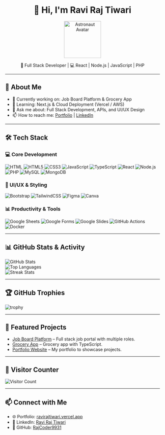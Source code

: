 <h1 align="center">👋 Hi, I'm Ravi Raj Tiwari</h1>  

<p align="center">
  <img src="https://cdn3d.iconscout.com/3d/premium/thumb/astronaut-6331875-5227292.png" width="120px" alt="Astronaut Avatar" />
</p>

<p align="center">
🚀 Full Stack Developer | 💻 React | Node.js | JavaScript | PHP  
</p>  

---

## 🔭 About Me  
- 🔭 Currently working on: Job Board Platform & Grocery App  
- 🌱 Learning: Next.js & Cloud Deployment (Vercel / AWS)  
- 💬 Ask me about: Full Stack Development, APIs, and UI/UX Design  
- 📫 How to reach me: [Portfolio](https://ravirajtiwari.vercel.app) | [LinkedIn](https://www.linkedin.com/in/ravi-raj-tiwari-7770a724b/)  

---
## 🛠️ Tech Stack  

### 💻 Core Development  
![HTML](https://img.shields.io/badge/HTML-E96228?style=for-the-badge&logo=html5&logoColor=white)
![HTML5](https://img.shields.io/badge/HTML5-E34F26?style=for-the-badge&logo=html5&logoColor=white)
![CSS3](https://img.shields.io/badge/CSS3-1572B6?style=for-the-badge&logo=css3&logoColor=white)
![JavaScript](https://img.shields.io/badge/JavaScript-F7DF1E?style=for-the-badge&logo=javascript&logoColor=black)
![TypeScript](https://img.shields.io/badge/TypeScript-007ACC?style=for-the-badge&logo=typescript&logoColor=white)
![React](https://img.shields.io/badge/React-20232A?style=for-the-badge&logo=react&logoColor=61DAFB)
![Node.js](https://img.shields.io/badge/Node.js-43853D?style=for-the-badge&logo=node.js&logoColor=white)
![PHP](https://img.shields.io/badge/PHP-777BB4?style=for-the-badge&logo=php&logoColor=white)
![MySQL](https://img.shields.io/badge/MySQL-005C84?style=for-the-badge&logo=mysql&logoColor=white)
![MongoDB](https://img.shields.io/badge/MongoDB-4EA94B?style=for-the-badge&logo=mongodb&logoColor=white)

### 🎨 UI/UX & Styling  
![Bootstrap](https://img.shields.io/badge/Bootstrap-563D7C?style=for-the-badge&logo=bootstrap&logoColor=white)
![TailwindCSS](https://img.shields.io/badge/Tailwind_CSS-38B2AC?style=for-the-badge&logo=tailwind-css&logoColor=white)
![Figma](https://img.shields.io/badge/Figma-F24E1E?style=for-the-badge&logo=figma&logoColor=white)
![Canva](https://img.shields.io/badge/Canva-00C4CC?style=for-the-badge&logo=canva&logoColor=white)

### 📊 Productivity & Tools  
![Google Sheets](https://img.shields.io/badge/Google_Sheets-34A853?style=for-the-badge&logo=google-sheets&logoColor=white)
![Google Forms](https://img.shields.io/badge/Google_Forms-7248B9?style=for-the-badge&logo=google-forms&logoColor=white)
![Google Slides](https://img.shields.io/badge/Google_Slides-FBBC04?style=for-the-badge&logo=google-slides&logoColor=black)
![GitHub Actions](https://img.shields.io/badge/GitHub_Actions-2088FF?style=for-the-badge&logo=github-actions&logoColor=white)
![Docker](https://img.shields.io/badge/Docker-2496ED?style=for-the-badge&logo=docker&logoColor=white)

---

## 📊 GitHub Stats & Activity  
![GitHub Stats](https://github-readme-stats.vercel.app/api?username=RajCoder9931&show_icons=true&theme=radical)  
![Top Languages](https://github-readme-stats.vercel.app/api/top-langs/?username=RajCoder9931&layout=compact&theme=radical)  
![Streak Stats](https://github-readme-streak-stats.herokuapp.com/?user=RajCoder9931&theme=radical)  

---

## 🏆 GitHub Trophies  
![trophy](https://github-profile-trophy.vercel.app/?username=RajCoder9931&theme=onedark&margin-w=10&margin-h=10)  

---

## 🚀 Featured Projects  
- [Job Board Platform](https://github.com/RajCoder9931/Final-Job-Board-Project) – Full stack job portal with multiple roles.  
- [Grocery App](https://github.com/RajCoder9931/Grocery-App-Argosmob) – Grocery app with TypeScript.  
- [Portfolio Website](https://ravirajtiwari.vercel.app) – My portfolio to showcase projects.  

---

## 📌 Visitor Counter  
![Visitor Count](https://komarev.com/ghpvc/?username=RajCoder9931&color=brightgreen)  

---

## 📫 Connect with Me  
- 🌐 Portfolio: [ravirajtiwari.vercel.app](https://ravirajtiwari.vercel.app)  
- 💼 LinkedIn: [Ravi Raj Tiwari](https://www.linkedin.com/in/ravi-raj-tiwari-7770a724b/)  
- 🐙 GitHub: [RajCoder9931](https://github.com/RajCoder9931)  
